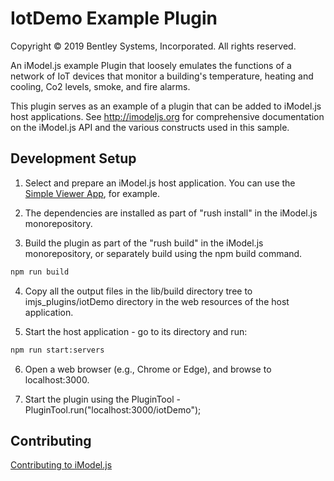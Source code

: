 # IotDemo Example Plugin

Copyright © 2019 Bentley Systems, Incorporated. All rights reserved.

An iModel.js example Plugin that loosely emulates the functions of a network of IoT devices that monitor a building's temperature, heating and cooling, Co2 levels, smoke, and fire alarms.

This plugin serves as an example of a plugin that can be added to iModel.js host applications.
See http://imodeljs.org for comprehensive documentation on the iModel.js API and the various constructs used in this sample.

## Development Setup

1. Select and prepare an iModel.js host application. You can use the [Simple Viewer App](https://imodeljs.gitbub.io/simple-viewer-app), for example.

2. The dependencies are installed as part of "rush install" in the iModel.js monorepository.

3. Build the plugin as part of the "rush build" in the iModel.js monorepository, or separately build using the npm build command.

  ```sh
  npm run build
  ```

4. Copy all the output files in the lib/build directory tree to imjs_plugins/iotDemo directory in the web resources of the host application.

5. Start the host application - go to its directory and run:

  ```sh
  npm run start:servers
  ```

6. Open a web browser (e.g., Chrome or Edge), and browse to localhost:3000.

7. Start the plugin using the PluginTool - PluginTool.run("localhost:3000/iotDemo");

## Contributing

[Contributing to iModel.js](https://github.com/imodeljs/imodeljs/blob/master/CONTRIBUTING.md)
